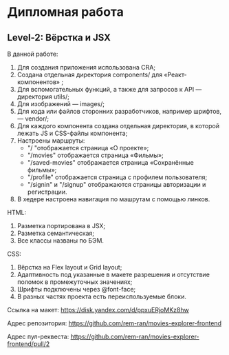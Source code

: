 # Дипломная работа

## Level-2: Вёрстка и JSX

В данной работе:

1. Для создания приложения использована CRA;
2. Создана отдельная директория components/ для «Реакт-компонентов» ;
3. Для вспомогательных функций, а также для запросов к API — директория utils/;
4. Для изображений — images/;
5. Для кода или файлов сторонних разработчиков, например шрифтов, — vendor/;
6. Для каждого компонента создана отдельная директория, в которой лежать JS и CSS-файлы компонента;
7. Настроены маршруты:
   - "/ "отображается страница «О проекте»;
   - "/movies" отображается страница «Фильмы»;
   - "/saved-movies" отображается страница «Сохранённые фильмы»;
   - "/profile" отображается страница с профилем пользователя;
   - "/signin" и "/signup" отображаются страницы авторизации и регистрации.
8. В хедере настроена навигация по машрутам с помощью линков.

HTML:

1. Разметка портирована в JSX;
2. Разметка семантическая;
3. Все классы названы по БЭМ.

CSS:

1. Вёрстка на Flex layout и Grid layout;
2. Адаптивность под указанные в макете разрешения и отсутствие поломок в промежуточных значениях;
3. Шрифты подключены через @font-face;
4. В разных частях проекта есть переиспользуемые блоки.

Ссылка на макет: https://disk.yandex.com/d/ppxuERjoMKz8hw

Адрес репозитория: https://github.com/rem-ran/movies-explorer-frontend

Адрес пул-реквеста: https://github.com/rem-ran/movies-explorer-frontend/pull/2
